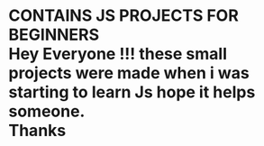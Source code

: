 <h1>CONTAINS JS PROJECTS FOR BEGINNERS<br>
Hey Everyone !!! these small projects were made when i was starting to learn Js hope it helps someone.<br>
<b>Thanks</b>
